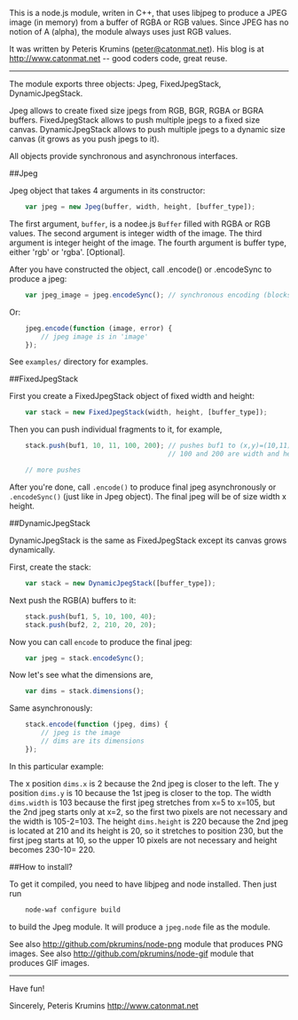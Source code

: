 This is a node.js module, writen in C++, that uses libjpeg to produce a JPEG
image (in memory) from a buffer of RGBA or RGB values. Since JPEG has no notion
of A (alpha), the module always uses just RGB values.

It was written by Peteris Krumins (peter@catonmat.net).
His blog is at http://www.catonmat.net  --  good coders code, great reuse.

------------------------------------------------------------------------------

The module exports three objects: Jpeg, FixedJpegStack, DynamicJpegStack.

Jpeg allows to create fixed size jpegs from RGB, BGR, RGBA or BGRA buffers.
FixedJpegStack allows to push multiple jpegs to a fixed size canvas.
DynamicJpegStack allows to push multiple jpegs to a dynamic size canvas (it
grows as you push jpegs to it).

All objects provide synchronous and asynchronous interfaces.

##Jpeg

Jpeg object that takes 4 arguments in its constructor:

```javascript
    var jpeg = new Jpeg(buffer, width, height, [buffer_type]);
```

The first argument, `buffer`, is a nodee.js `Buffer` filled with RGBA or RGB
values.
The second argument is integer width of the image.
The third argument is integer height of the image.
The fourth argument is buffer type, either 'rgb' or 'rgba'. [Optional].

After you have constructed the object, call .encode() or .encodeSync to produce
a jpeg:
```javascript
    var jpeg_image = jpeg.encodeSync(); // synchronous encoding (blocks node.js)
```
Or:
```javascript
    jpeg.encode(function (image, error) {
        // jpeg image is in 'image'
    });
```
See `examples/` directory for examples.


##FixedJpegStack

First you create a FixedJpegStack object of fixed width and height:
```javascript
    var stack = new FixedJpegStack(width, height, [buffer_type]);
```
Then you can push individual fragments to it, for example,
```javascript
    stack.push(buf1, 10, 11, 100, 200); // pushes buf1 to (x,y)=(10,11)
                                        // 100 and 200 are width and height.

    // more pushes
```
After you're done, call `.encode()` to produce final jpeg asynchronously or
`.encodeSync()` (just like in Jpeg object). The final jpeg will be of size
width x height.


##DynamicJpegStack

DynamicJpegStack is the same as FixedJpegStack except its canvas grows dynamically.

First, create the stack:
```javascript
    var stack = new DynamicJpegStack([buffer_type]);
```
Next push the RGB(A) buffers to it:
```javascript
    stack.push(buf1, 5, 10, 100, 40);
    stack.push(buf2, 2, 210, 20, 20);
```
Now you can call `encode` to produce the final jpeg:
```javascript
    var jpeg = stack.encodeSync();
```
Now let's see what the dimensions are,
```javascript
    var dims = stack.dimensions();
```
Same asynchronously:
```javascript
    stack.encode(function (jpeg, dims) {
        // jpeg is the image
        // dims are its dimensions
    });
```
In this particular example:

The x position `dims.x` is 2 because the 2nd jpeg is closer to the left.
The y position `dims.y` is 10 because the 1st jpeg is closer to the top.
The width `dims.width` is 103 because the first jpeg stretches from x=5 to
x=105, but the 2nd jpeg starts only at x=2, so the first two pixels are not
necessary and the width is 105-2=103.
The height `dims.height` is 220 because the 2nd jpeg is located at 210 and
its height is 20, so it stretches to position 230, but the first jpeg starts
at 10, so the upper 10 pixels are not necessary and height becomes 230-10= 220.


##How to install?


To get it compiled, you need to have libjpeg and node installed. Then just run
```bash
    node-waf configure build
```
to build the Jpeg module. It will produce a `jpeg.node` file as the module.

See also http://github.com/pkrumins/node-png module that produces PNG images.
See also http://github.com/pkrumins/node-gif module that produces GIF images.

------------------------------------------------------------------------------

Have fun!


Sincerely,
Peteris Krumins
http://www.catonmat.net

